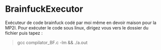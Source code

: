# BrainfuckExecutor

Exécuteur de code brainfuck codé par moi même en devoir maison pour la MP2I.
Pour exécuter le code sous linux, dirigez vous vers le dossier du fichier puis tapez :
> gcc compilator_BF.c -lm && ./a.out
